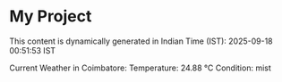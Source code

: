 # My Project

This content is dynamically generated in Indian Time (IST): 2025-09-18 00:51:53 IST


Current Weather in Coimbatore:
Temperature: 24.88 °C
Condition: mist
